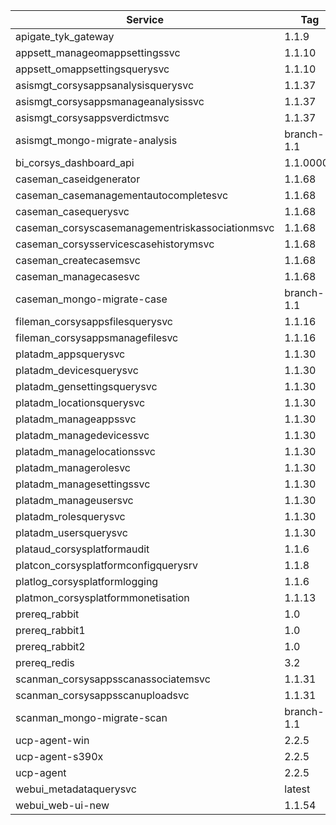 |Service|Tag|
|---|---|
|apigate_tyk_gateway|1.1.9|
|appsett_manageomappsettingssvc|1.1.10|
|appsett_omappsettingsquerysvc|1.1.10|
|asismgt_corsysappsanalysisquerysvc|1.1.37|
|asismgt_corsysappsmanageanalysissvc|1.1.37|
|asismgt_corsysappsverdictmsvc|1.1.37|
|asismgt_mongo-migrate-analysis|branch-1.1|
|bi_corsys_dashboard_api|1.1.00003|
|caseman_caseidgenerator|1.1.68|
|caseman_casemanagementautocompletesvc|1.1.68|
|caseman_casequerysvc|1.1.68|
|caseman_corsyscasemanagementriskassociationmsvc|1.1.68|
|caseman_corsysservicescasehistorymsvc|1.1.68|
|caseman_createcasemsvc|1.1.68|
|caseman_managecasesvc|1.1.68|
|caseman_mongo-migrate-case|branch-1.1|
|fileman_corsysappsfilesquerysvc|1.1.16|
|fileman_corsysappsmanagefilesvc|1.1.16|
|platadm_appsquerysvc|1.1.30|
|platadm_devicesquerysvc|1.1.30|
|platadm_gensettingsquerysvc|1.1.30|
|platadm_locationsquerysvc|1.1.30|
|platadm_manageappssvc|1.1.30|
|platadm_managedevicessvc|1.1.30|
|platadm_managelocationssvc|1.1.30|
|platadm_managerolesvc|1.1.30|
|platadm_managesettingssvc|1.1.30|
|platadm_manageusersvc|1.1.30|
|platadm_rolesquerysvc|1.1.30|
|platadm_usersquerysvc|1.1.30|
|plataud_corsysplatformaudit|1.1.6|
|platcon_corsysplatformconfigquerysrv|1.1.8|
|platlog_corsysplatformlogging|1.1.6|
|platmon_corsysplatformmonetisation|1.1.13|
|prereq_rabbit|1.0|
|prereq_rabbit1|1.0|
|prereq_rabbit2 |1.0|
|prereq_redis|3.2|
|scanman_corsysappsscanassociatemsvc|1.1.31|
|scanman_corsysappsscanuploadsvc|1.1.31|
|scanman_mongo-migrate-scan|branch-1.1|
|ucp-agent-win|2.2.5|
|ucp-agent-s390x|2.2.5|
|ucp-agent|2.2.5|
|webui_metadataquerysvc|latest|
|webui_web-ui-new|1.1.54|

